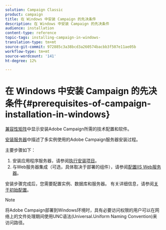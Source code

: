 ```yaml
---
solution: Campaign Classic
product: campaign
title: 在 Windows 中安装 Campaign 的先决条件
description: 在 Windows 中安装 Campaign 的先决条件
audience: installation
content-type: reference
topic-tags: installing-campaign-in-windows-
translation-type: tm+mt
source-git-commit: 972885c3a38bcd3a260574bacbb3f507e11ae05b
workflow-type: tm+mt
source-wordcount: '141'
ht-degree: 12%

---
```



# 在 Windows 中安装 Campaign 的先决条件{#prerequisites-of-campaign-installation-in-windows}

[兼容性矩阵](../../rn/using/compatibility-matrix.md)中显示安装Adobe Campaign所需的技术配置和软件。

[安装服务器](../../installation/using/installing-the-server.md)中描述了多实例使用的Adobe Campaign服务器安装过程。

主要步骤如下：

1. 安装应用程序服务器，请参阅[执行安装项目](../../installation/using/installing-the-server.md#executing-the-installation-program)。
1. 与Web服务器集成（可选，具体取决于部署的组件），请参阅[配置IIS Web服务器](../../installation/using/integration-into-a-web-server-for-windows.md#configuring-the-iis-web-server)。

安装步骤完成后，您需要配置实例、数据库和服务器。 有关详细信息，请参阅[关于初始配置](../../installation/using/about-initial-configuration.md)。

>[!NOTE]
>
>将Adobe Campaign部署到Windows环境时，具有必要访问权限的用户可以在网络上的文件处理期间使用UNC语法(Universal.Uniform Naming Convention)来访问路径。

